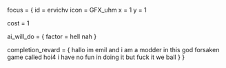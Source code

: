 focus = {
  id = ervichv
  icon = GFX_uhm
  x = 1
  y = 1

  cost = 1

  ai_will_do = {
    factor = hell nah
  }

  completion_revard = {
    hallo im emil and i am a modder in this god forsaken game called hoi4 i have no fun in doing it but fuck it we ball
  }
}

<!---
ervichV/ervichV is a ✨ special ✨ repository because its `README.md` (this file) appears on your GitHub profile.
You can click the Preview link to take a look at your changes.
--->
